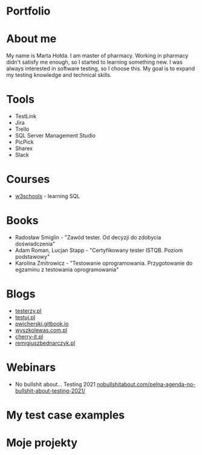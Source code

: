 # Portfolio

# About me
My name is Marta Hołda. I am master of pharmacy. Working in pharmacy didn't satisfy me enough, so I started to learning something new. I was always interested in software testing, so I choose this. My goal is to expand my testing knowledge and technical skills. 

# Tools
* TestLink
* Jira
* Trello
* SQL Server Management Studio
* PicPick
* Sharex
* Slack

# Courses
* [w3schools](w3schools.com) - learning SQL

# Books
* Radosław Smiglin -  "Zawód tester. Od decyzji do zdobycia doświadczenia"
* Adam Roman, Lucjan Stapp - "Certyfikowany tester ISTQB. Poziom podstawowy"
* Karolina Zmitrowicz - "Testowanie oprogramowania. Przygotowanie do egzaminu z testowania oprogramowania"

# Blogs
* [testerzy.pl](testerzy.pl)
* [testuj.pl](testuj.pl)
* [pwicherski.gitbook.io](pwicherski.gitbook.io)
* [wyszkolewas.com.pl](wyszkolewas.com.pl)
* [cherry-it.pl](cherry-it.pl)
* [remigiuszbednarczyk.pl](remigiuszbednarczyk.pl)

# Webinars
* No bullshit about... Testing 2021 [nobullshitabout.com/pelna-agenda-no-bullshit-about-testing-2021/](nobullshitabout.com/pelna-agenda-no-bullshit-about-testing-2021/)

# My test case examples

# Moje projekty
